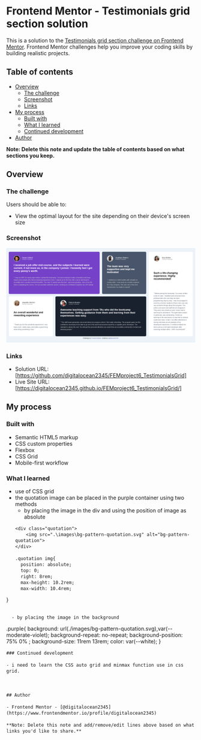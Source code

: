 # Frontend Mentor - Testimonials grid section solution

This is a solution to the [Testimonials grid section challenge on Frontend Mentor](https://www.frontendmentor.io/challenges/testimonials-grid-section-Nnw6J7Un7). Frontend Mentor challenges help you improve your coding skills by building realistic projects. 

## Table of contents

- [Overview](#overview)
  - [The challenge](#the-challenge)
  - [Screenshot](#screenshot)
  - [Links](#links)
- [My process](#my-process)
  - [Built with](#built-with)
  - [What I learned](#what-i-learned)
  - [Continued development](#continued-development)
- [Author](#author)

**Note: Delete this note and update the table of contents based on what sections you keep.**

## Overview

### The challenge

Users should be able to:

- View the optimal layout for the site depending on their device's screen size

### Screenshot

![](./solution/desktop-screenshot.png)

### Links

- Solution URL: [https://github.com/digitalocean2345/FEMproject6_TestimonialsGrid]
- Live Site URL: [https://digitalocean2345.github.io/FEMproject6_TestimonialsGrid/]

## My process

### Built with

- Semantic HTML5 markup
- CSS custom properties
- Flexbox
- CSS Grid
- Mobile-first workflow

### What I learned

- use of CSS grid 
- the quotation image can be placed in the purple container using two methods
  - by placing the image in the div and using the position of image as absolute 
  ```
  <div class="quotation">
      <img src=".\images\bg-pattern-quotation.svg" alt="bg-pattern-quotation">
  </div>

  .quotation img{
    position: absolute;
    top: 0;
    right: 8rem;
    max-height: 10.2rem;
    max-width: 10.4rem;
}
```

  - by placing the image in the background
```
  .purple{
    background: url(./images/bg-pattern-quotation.svg),var(--moderate-violet);
    background-repeat: no-repeat;
    background-position: 75% 0% ;
    background-size: 11rem 13rem;
    color: var(--white);
  }

```
### Continued development

- i need to learn the CSS auto grid and minmax function use in css grid.



## Author

- Frontend Mentor - [@digitalocean2345](https://www.frontendmentor.io/profile/digitalocean2345)

**Note: Delete this note and add/remove/edit lines above based on what links you'd like to share.**
